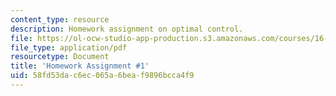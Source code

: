 ```yaml
---
content_type: resource
description: Homework assignment on optimal control.
file: https://ol-ocw-studio-app-production.s3.amazonaws.com/courses/16-323-principles-of-optimal-control-spring-2008/58fd53dac6ec065a6beaf9896bcca4f9_assn1.pdf
file_type: application/pdf
resourcetype: Document
title: 'Homework Assignment #1'
uid: 58fd53da-c6ec-065a-6bea-f9896bcca4f9
---
```

